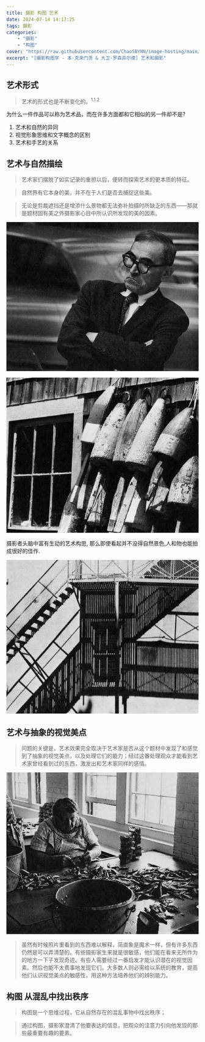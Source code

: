 ```yaml
---
title: 摄影 构图 艺术
date: 2024-07-14 14:17:25
tags: 摄影
categories:
    - "摄影"
    - "构图"
cover: "https://raw.githubusercontent.com/ChaoSBYNN/image-hosting/main/photography/lens.webp"
excerpt: "[摄影构图学 - 本·克来门茨 & 大卫·罗森菲尔德] 艺术和摄影"
---
```


## 艺术形式

> 艺术的形式也是不断变化的。<sup>1.1.2</sup>

为什么一件作品可以称为艺术品，而在许多方面都和它相似的另一件却不是?

1. 艺术和自然的异同
2. 视觉形象思维和文字概念的区别
3. 艺术和手艺的关系

## 艺术与自然描绘

> 艺术家们摆脱了如实记录的重担以后，便转而探索艺术的更本质的特征。

> 自然界有它本身的美，并不在于人们是否去捕捉这些美。

> 无论是剪裁遮挡还是增添什么景物都无法弥补拍摄时所缺乏的东西——那就是题材固有美之外摄影家心目中所认识所发现的美的因素。

![-](https://raw.githubusercontent.com/ChaoSBYNN/image-hosting/main/photography/2024-07-14/2024-07-14_1.png)

![-](https://raw.githubusercontent.com/ChaoSBYNN/image-hosting/main/photography/2024-07-14/2024-07-14_2.png)

摄影者头脑中富有生动的艺术构思, 那么即使看起并不没得自然景色,人和物也能拍成很好的佳作.

![-](https://raw.githubusercontent.com/ChaoSBYNN/image-hosting/main/photography/2024-07-14/2024-07-14_3.png)

## 艺术与抽象的视觉美点

> 问题的关键是，艺术效果完全取决于艺术家是否从这个题材中发现了和感觉到了抽象的视觉美点，以及处理它们的能力；经过这番处理观众才能看到艺术家曾经看到过的东西，激发出和艺术家同样的感情。

![-](https://raw.githubusercontent.com/ChaoSBYNN/image-hosting/main/photography/2024-07-14/2024-07-14_4.png)

> 虽然有时候照片里看到的东西难以解释，简直象是魔术一样，但有许多东西仍然是可以弄清楚的。有些摄影家生来就是很敏感，他们能在看来无所作为的地方一下子发现奇迹。有些人需要经过一番启发才能认识潜在的视觉因素。然后也能不太费事地发现它们。大多数人则必需给以系统的教育，提高他们认识视觉美点的敏感性，用这种方法培养他们的辨别能力。

## 构图 从混乱中找出秩序

> 构图是一个思维过程，它从自然存在的混乱事物中找出秩序；

> 通过构图，摄影家澄清了他要表达的信息，把观众的注意力引向他发现的那些最重要有趣的要素。